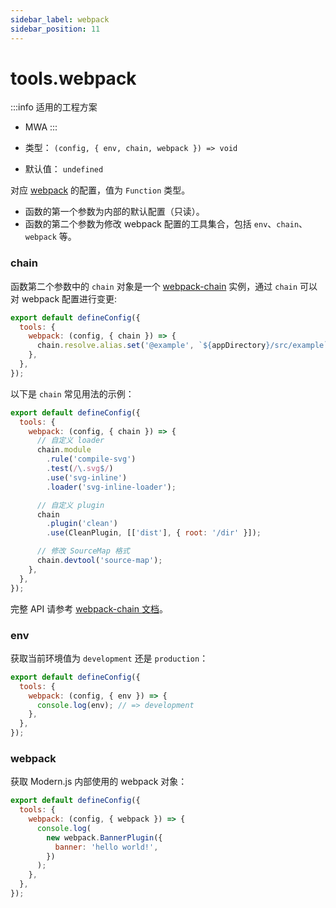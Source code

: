 ```yaml
---
sidebar_label: webpack
sidebar_position: 11
---
```


# tools.webpack

:::info 适用的工程方案
- MWA
:::

- 类型： `(config, { env, chain, webpack }) => void`
- 默认值： `undefined`

对应 [webpack](https://webpack.js.org/) 的配置，值为 `Function` 类型。

- 函数的第一个参数为内部的默认配置（只读）。
- 函数的第二个参数为修改 webpack 配置的工具集合，包括 `env`、`chain`、`webpack` 等。

### chain

函数第二个参数中的 `chain` 对象是一个 [webpack-chain](https://github.com/neutrinojs/webpack-chain) 实例，通过 `chain` 可以对 webpack 配置进行变更:

```js title="modern.config.js"
export default defineConfig({
  tools: {
    webpack: (config, { chain }) => {
      chain.resolve.alias.set('@example', `${appDirectory}/src/example`);
    },
  },
});
```

以下是 `chain` 常见用法的示例：

```js title="modern.config.js"
export default defineConfig({
  tools: {
    webpack: (config, { chain }) => {
      // 自定义 loader
      chain.module
        .rule('compile-svg')
        .test(/\.svg$/)
        .use('svg-inline')
        .loader('svg-inline-loader');

      // 自定义 plugin
      chain
        .plugin('clean')
        .use(CleanPlugin, [['dist'], { root: '/dir' }]);

      // 修改 SourceMap 格式
      chain.devtool('source-map');
    },
  },
});
```

完整 API 请参考 [webpack-chain 文档](https://github.com/neutrinojs/webpack-chain)。

### env

获取当前环境值为 `development` 还是 `production`：

```js title="modern.config.js"
export default defineConfig({
  tools: {
    webpack: (config, { env }) => {
      console.log(env); // => development
    },
  },
});
```

### webpack

获取 Modern.js 内部使用的 webpack 对象：

```js title="modern.config.js"
export default defineConfig({
  tools: {
    webpack: (config, { webpack }) => {
      console.log(
        new webpack.BannerPlugin({
          banner: 'hello world!',
        })
      );
    },
  },
});
```
